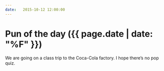 ```yaml
---
date:   2015-10-12 12:00:00
---
```


# Pun of the day ({{ page.date | date: "%F" }})

We are going on a class trip to the Coca-Cola factory. I hope there’s no pop quiz.

